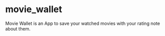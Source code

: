 # movie_wallet

<p>
  Movie Wallet is an App to save your watched movies with your rating note about them.
</p>

<!--Prototype images here-->
